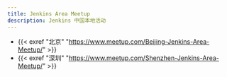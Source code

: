 ```yaml
---
title: Jenkins Area Meetup
description: Jenkins 中国本地活动
---
```


* {{< exref "北京" "https://www.meetup.com/Beijing-Jenkins-Area-Meetup/" >}}
* {{< exref "深圳" "https://www.meetup.com/Shenzhen-Jenkins-Area-Meetup/" >}}